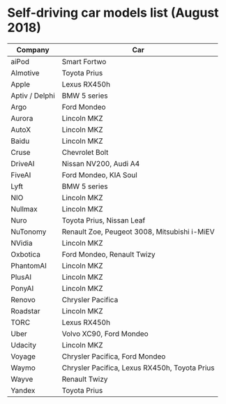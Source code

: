 # Self-driving car models list (August 2018)

| Company        | Car                                               |
|----------------|---------------------------------------------------|
| aiPod          | Smart Fortwo                                      |
| Almotive       | Toyota Prius                                      |
| Apple          | Lexus RX450h                                      |
| Aptiv / Delphi | BMW 5 series                                      |
| Argo	         | Ford Mondeo                                       |
| Aurora         | Lincoln MKZ                                       |
| AutoX          | Lincoln MKZ                                       |
| Baidu          | Lincoln MKZ                                       |
| Cruse          | Chevrolet Bolt                                    |
| DriveAI        | Nissan NV200, Audi A4                             |
| FiveAI         | Ford Mondeo, KIA Soul                             |
| Lyft           | BMW 5 series                                      |
| NIO            | Lincoln MKZ                                       |
| Nullmax        | Lincoln MKZ                                       |
| Nuro           | Toyota Prius, Nissan Leaf                         |
| NuTonomy       | Renault Zoe, Peugeot 3008, Mitsubishi i-MiEV      |
| NVidia         | Lincoln MKZ                                       |
| Oxbotica       | Ford Mondeo, Renault Twizy                        |
| PhantomAI      | Lincoln MKZ                                       |
| PlusAI         | Lincoln MKZ                                       |
| PonyAI         | Lincoln MKZ                                       |
| Renovo         | Chrysler Pacifica                                 |
| Roadstar       | Lincoln MKZ                                       |
| TORC           | Lexus RX450h                                      |
| Uber           | Volvo XC90, Ford Mondeo                           |
| Udacity        | Lincoln MKZ                                       |
| Voyage         | Chrysler Pacifica, Ford Mondeo                    |
| Waymo          | Chrysler Pacifica, Lexus RX450h, Toyota Prius     |
| Wayve          | Renault Twizy                                     |
| Yandex         | Toyota Prius                                      |
